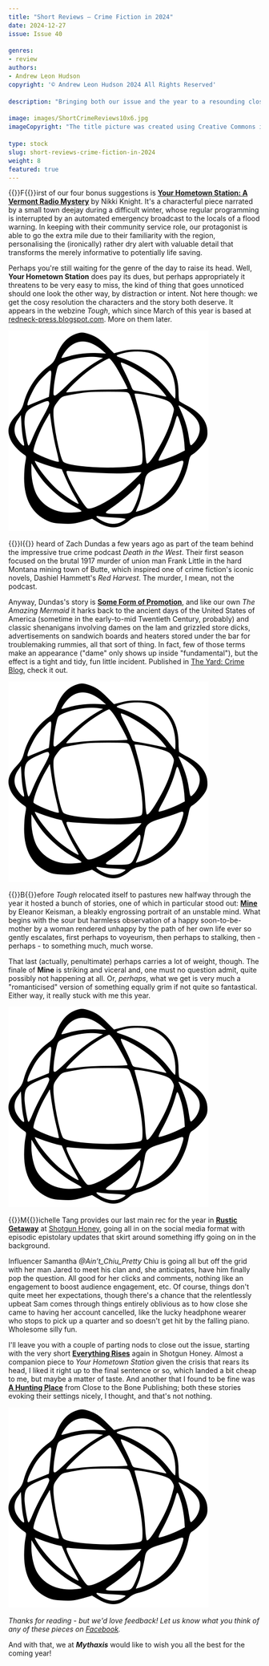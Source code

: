 ```yaml
---
title: "Short Reviews – Crime Fiction in 2024"
date: 2024-12-27
issue: Issue 40

genres:
- review
authors:
- Andrew Leon Hudson
copyright: '© Andrew Leon Hudson 2024 All Rights Reserved'

description: "Bringing both our issue and the year to a resounding close, it is the editor’s pleasure to introduce a number more crime stories published elsewhere in 2024 to the reader’s attention. So, if the six tales you’ve found here have but whet your appetite, let’s make it an even dozen with four firm recommendations and a couple of not-bads!"

image: images/ShortCrimeReviews10x6.jpg
imageCopyright: "The title picture was created using Creative Commons images – many thanks to [Darcy Lawrey](https://www.pexels.com/photo/photo-of-books-1117153/) and [Luis Quintero](https://www.pexels.com/photo/black-book-2294881/)."

type: stock
slug: short-reviews-crime-fiction-in-2024
weight: 8
featured: true
---
```


{{<glyph>}}F{{</glyph>}}irst of our four bonus suggestions is **[Your Hometown Station: A Vermont Radio Mystery](https://redneck-press.blogspot.com/2024/10/your-hometown-station-vermont-radio.html)** by Nikki Knight. It's a characterful piece narrated by a small town deejay during a difficult winter, whose regular programming is interrupted by an automated emergency broadcast to the locals of a flood warning. In keeping with their community service role, our protagonist is able to go the extra mile due to their familiarity with the region, personalising the (ironically) rather dry alert with valuable detail that transforms the merely informative to potentially life saving.

Perhaps you're still waiting for the genre of the day to raise its head. Well, **Your Hometown Station** does pay its dues, but perhaps appropriately it threatens to be very easy to miss, the kind of thing that goes unnoticed should one look the other way, by distraction or intent. Not here though: we get the cosy resolution the characters and the story both deserve. It appears in the webzine *Tough*, which since March of this year is based at [redneck-press.blogspot.com](https://redneck-press.blogspot.com/). More on them later.

![Orbit-sml ><](images/Orbit.svg)

{{<glyph>}}I{{</glyph>}} heard of Zach Dundas a few years ago as part of the team behind the impressive true crime podcast *Death in the West*. Their first season focused on the brutal 1917 murder of union man Frank Little in the hard Montana mining town of Butte, which inspired one of crime fiction's iconic novels, Dashiel Hammett's *Red Harvest*. The murder, I mean, not the podcast.

Anyway, Dundas's story is **[Some Form of Promotion](https://theyardcrimeblog.com/2024/11/29/some-form-of-promotion-crime-fiction/)**, and like our own *The Amazing Mermaid* it harks back to the ancient days of the United States of America (sometime in the early-to-mid Twentieth Century, probably) and classic shenanigans involving dames on the lam and grizzled store dicks, advertisements on sandwich boards and heaters stored under the bar for troublemaking rummies, all that sort of thing. In fact, few of those terms make an appearance ("dame" only shows up inside "fundamental"), but the effect is a tight and tidy, fun little incident. Published in [The Yard: Crime Blog](https://theyardcrimeblog.com/), check it out.

![Orbit-sml ><](images/Orbit.svg)

{{<glyph>}}B{{</glyph>}}efore *Tough* relocated itself to pastures new halfway through the year it hosted a bunch of stories, one of which in particular stood out: **[Mine](http://www.toughcrime.com/2024/04/mine-fiction-by-eleanor-keisman.html)** by Eleanor Keisman, a bleakly engrossing portrait of an unstable mind. What begins with the sour but harmless observation of a happy soon-to-be-mother by a woman rendered unhappy by the path of her own life ever so gently escalates, first perhaps to voyeurism, then perhaps to stalking, then - perhaps - to something much, much worse.

That last (actually, penultimate) perhaps carries a lot of weight, though. The finale of **Mine** is striking and viceral and, one must no question admit, quite possibly not happening at all. Or, *perhaps*, what we get is very much a "romanticised" version of something equally grim if not quite so fantastical. Either way, it really stuck with me this year.

![Orbit-sml ><](images/Orbit.svg)

{{<glyph>}}M{{</glyph>}}ichelle Tang provides our last main rec for the year in **[Rustic Getaway](https://shotgunhoney.com/fiction/rustic-getaway-by-michelle-tang/)** at [Shotgun Honey](https://shotgunhoney.com/), going all in on the social media format with episodic epistolary updates that skirt around something iffy going on in the background.

Influencer Samantha *@Ain’t_Chiu_Pretty* Chiu is going all but off the grid with her man Jared to meet his clan and, she anticipates, have him finally pop the question. All good for her clicks and comments, nothing like an engagement to boost audience engagement, etc. Of course, things don't quite meet her expectations, though there's a chance that the relentlessly upbeat Sam comes through things entirely oblivious as to how close she came to having her account cancelled, like the lucky headphone wearer who stops to pick up a quarter and so doesn't get hit by the falling piano. Wholesome silly fun.

I'll leave you with a couple of parting nods to close out the issue, starting with the very short **[Everything Rises](https://shotgunhoney.com/fiction/everything-rises-by-jamey-gallagher/)** again in Shotgun Honey. Almost a companion piece to *Your Hometown Station* given the crisis that rears its head, I liked it right up to the final sentence or so, which landed a bit cheap to me, but maybe a matter of taste. And another that I found to be fine was **[A Hunting Place](https://www.close2thebone.co.uk/wp/a-hunting-place-2/)** from Close to the Bone Publishing; both these stories evoking their settings nicely, I thought, and that's not nothing.

![Orbit-lrg](images/Orbit.svg)

*Thanks for reading - but we'd love feedback! Let us know what you think of any of these pieces on [Facebook](https://www.facebook.com/MythaxisMagazine/posts/1269598765173107).*

And with that, we at ***Mythaxis*** would like to wish you all the best for the coming year!
